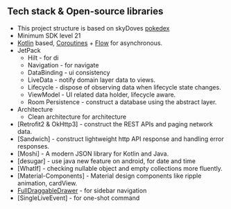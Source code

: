 ## Tech stack & Open-source libraries
- This project structure is based on skyDoves [pokedex](https://github.com/skydoves/Pokedex)
- Minimum SDK level 21
- [Kotlin](https://kotlinlang.org/) based, [Coroutines](https://github.com/Kotlin/kotlinx.coroutines) + [Flow](https://kotlin.github.io/kotlinx.coroutines/kotlinx-coroutines-core/kotlinx.coroutines.flow/) for asynchronous.
- JetPack
  - Hilt - for di
  - Navigation - for navigate
  - DataBinding - ui consistency
  - LiveData - notify domain layer data to views.
  - Lifecycle - dispose of observing data when lifecycle state changes.
  - ViewModel - UI related data holder, lifecycle aware.
  - Room Persistence - construct a database using the abstract layer.
- Architecture
  - Clean architecture for architecture
- [Retrofit2 & OkHttp3] - construct the REST APIs and paging network data.
- [Sandwich]  - construct lightweight http API response and handling error responses.
- [Moshi] - A modern JSON library for Kotlin and Java.
- [desugar] - use java new feature on android, for date and time
- [WhatIf] - checking nullable object and empty collections more fluently.
- [Material-Components] - Material design components like ripple animation, cardView.
- [FullDraggableDrawer](https://github.com/PureWriter/FullDraggableDrawer) -  for sidebar navigation
- [SingleLiveEvent] - for one-shot command
